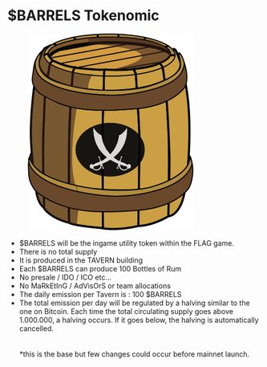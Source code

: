 # $BARRELS Tokenomic

<figure><img src="../../.gitbook/assets/barrel.png" alt="" width="331"><figcaption></figcaption></figure>

* $BARRELS will be the ingame utility token within the FLAG game.&#x20;
* There is no total supply
* It is produced in the TAVERN building
* Each $BARRELS can produce 100 Bottles of Rum
* No presale / IDO / ICO etc...&#x20;
* No MaRkEtInG / AdVisOrS or team allocations
* The daily emission per Tavern is : 100 $BARRELS
* The total emission per day will be regulated by a halving similar to the one on Bitcoin. Each time the total circulating supply goes above 1.000.000, a halving occurs. If it goes below, the halving is automatically cancelled. \
  \
  \
  \*this is the base but few changes could occur before mainnet launch.&#x20;
